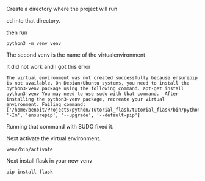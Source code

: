 Create a directory where the project will run

cd into that directory.

then run

    python3 -m venv venv

The second venv is the name of the virtualenvironment

It did not work and I got this error


    The virtual environment was not created successfully because ensurepip is not available. On Debian/Ubuntu systems, you need to install the python3-venv package using the following command. apt-get install python3-venv You may need to use sudo with that command.  After installing the python3-venv package, recreate your virtual environment. Failing command: ['/home/benoit/Projects/python/Tutorial_flask/tutorial_flask/bin/python3', '-Im', 'ensurepip', '--upgrade', '--default-pip']

Running that command with SUDO fixed it.

Next activate the virtual environment.

    venv/bin/activate

Next install flask in your new venv

    pip install flask




